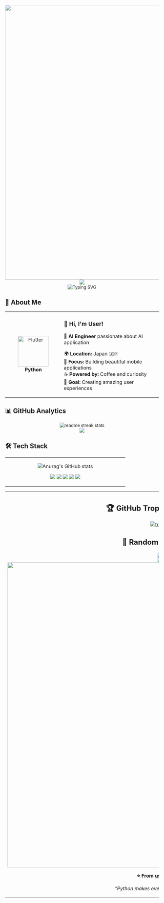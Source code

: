 <div align="center">
  <img src="https://user-images.githubusercontent.com/74038190/212284100-561aa473-3905-4a80-b561-0d28506553ee.gif" width="900">
</div>

<div align="center">
  <img src="https://capsule-render.vercel.app/api?type=waving&color=gradient&customColorList=0,2,2,5,30&height=150&section=header&animation=twinkling" />
</div>

<div align="center">
  <img src="https://readme-typing-svg.herokuapp.com?font=Fira+Code&size=32&duration=2800&pause=2000&color=A9FEF7&center=true&vCenter=true&width=600&lines=Hey+there!+I'm+User+%F0%9F%91%8B;AI+Developer+%F0%9F%9A%80;Mobile+App+Enthusiast+%E2%9C%A8;Always+Learning+New+Things+%F0%9F%93%9A" alt="Typing SVG" />
</div>

## 🌟 **About Me**

<div align="center">

<table>
<tr>
<td width="200" align="center">
<img src="https://skillicons.dev/icons?i=python" width="100" height="100" alt="Flutter" />
<br><strong>Python</strong>
</td>
<td width="400" align="left">

### 👋 **Hi, I'm User!**
🚀 **AI Engineer** passionate about AI application  

🌍 **Location:** Japan 🇯🇵  
💼 **Focus:** Building beautiful mobile applications  
☕ **Powered by:** Coffee and curiosity  
🎯 **Goal:** Creating amazing user experiences  

</td>
</tr>
</table>

</div>

## 📊 **GitHub Analytics**

<div align="center">
  <img src="https://github-readme-streak-stats.herokuapp.com/?user=maruyamayasuaki&theme=transparent&border_radius=10&starting_year=2020" alt="readme streak stats" />
</div>

<div align="center">
  <img src="https://github-readme-activity-graph.vercel.app/graph?username=maruyamayasuaki&custom_title=User's%20GitHub%20Activity%20Graph&bg_color=0d1117&color=58a6ff&line=58a6ff&point=58a6ff&area=true&hide_border=true" />
</div>

## 🛠️ **Tech Stack**
<table align="center">
<tr>
<td width="50%" align="center" valign="top">
  
![Anurag's GitHub stats](https://github-readme-stats.vercel.app/api?username=maruyamayasuaki&show_icons=true&theme=radical)
  
![](http://github-profile-summary-cards.vercel.app/api/cards/profile-details?username=maruyamayasuaki&theme=gruvbox)
![](http://github-profile-summary-cards.vercel.app/api/cards/repos-per-language?username=maruyamayasuaki&theme=gruvbox)
![](http://github-profile-summary-cards.vercel.app/api/cards/most-commit-language?username=maruyamayasuaki&theme=gruvbox)
![](http://github-profile-summary-cards.vercel.app/api/cards/stats?username=maruyamayasuaki&theme=gruvbox)
![](http://github-profile-summary-cards.vercel.app/api/cards/productive-time?username=maruyamayasuaki&theme=gruvbox&utcOffset=9)
</td>
</tr>
</table>

<table align="center">
<tr>
<td width="50%" align="center" valign="top">


## 🏆 **GitHub Trophies (Commits)**

<div align="center">

  [![trophy](https://github-profile-trophy.vercel.app/?username=maruyamayasuaki)](https://github.com/ryo-ma/github-profile-trophy)
</div>

## 💭 **Random Dev Quote**

<div align="center">
  <img src="https://quotes-github-readme.vercel.app/api?type=horizontal&theme=transparent" />
</div>

<div align="center">
  <img src="https://capsule-render.vercel.app/api?type=waving&color=gradient&customColorList=0,2,2,5,30&height=120&section=footer&animation=twinkling" />
</div>

<div align="center">
  <img src="https://user-images.githubusercontent.com/74038190/212284115-f47cd8ff-2ffb-4b04-b5bf-4d1c14c0247f.gif" width="1000">
  
  **⭐ From [user](https://github.com/user) with ❤️**
  
  *"Python makes everything beautiful! 🦋"*
</div>
